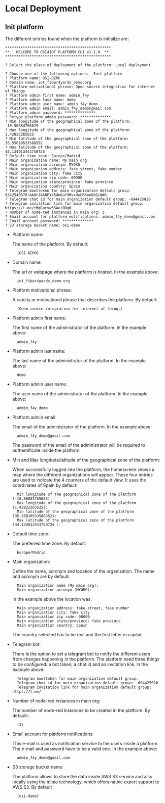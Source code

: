 # Local Deployment 

## Init platform

The different entries found when the platform is initialize are:

    ************************************************
    **   WELCOME TO OSI4IOT PLATFORM CLI v1.1.0  **
    ************************************************

    ? Select the place of deployment of the platform: Local deployment

    ? Choose one of the following options:  Init platform
    ? Platform name: OSI-DEMO
    ? Domain name: iot_fiber4yards_demo.org
    ? Platform motivational phrase: Open source integration for internet of things
    ? Platform admin first name: admin_f4y
    ? Platform admin last name: demo
    ? Platform admin user name: admin_f4y_demo
    ? Platform admin email: admin_f4y_demo@gmail.com
    ? Platform admin password: **************
    ? Retype platform admin password: **************
    ? Min longitude of the geographical zone of the platform: -10.56884765625
    ? Max longitude of the geographical zone of the platform: 1.42822265625
    ? Min latitude of the geographical zone of the platform: 35.55010533588552
    ? Max latitude of the geographical zone of the platform: 44.134913443750726
    ? Default time zone: Europe/Madrid
    ? Main organization name: My main org
    ? Main organization acronym: MYORG
    ? Main organization address: fake street, fake number
    ? Main organization city: fake city
    ? Main organization zip code: 00000
    ? Main organization state/province: fake province
    ? Main organization country: Spain
    ? Telegram boottoken for main organization default group: 5342540378:AAHrJ4ABFiX54m6uf9RvxHxLRKeo0dGiHA0
    ? Telegram chat id for main organization default group: -694425020
    ? Telegram invitation link for main organization default group: https://t.me/+MgGprvw5SAozODq0
    ? Number of node-red instances in main org: 3
    ? Email account for platform notifications: admin_f4y_demo@gmail.com
    ? Email account password: **************
    ? S3 storage bucket name: osi-demo

* Platform name: 

    The name of the platform. By default:

        (OSI-DEMO)
* Domain name: 
    
    The url or webpage where the platform is hosted. In the example above:

        iot_fiber4yards_demo.org
* Platform motivational phrase:

    A catchy or motivational phrase that describes the platform. By default:

        (Open source integration for internet of things)
* Platform admin first name: 

    The first name of the administrator of the platform. In the example above:

        admin_f4y
* Platform admin last name: 

    The last name of the administrator of the platform. In the example above:

        demo
* Platform admin user name: 

    The user name of the administrator of the platform. In the example above:

        admin_f4y_demo
* Platform admin email: 

    The email of the administrator of the platform. In the example above:

        admin_f4y_demo@gmail.com

    The password of the email of the administrator will be required to authentificate inside the platform. 
* Min and Max longitude/latitude of the geographical zone of the platform:

    When successfully logged into the platform, the homescreen shows a map where the different organizations will appear. These four entries are used to indicate the 4 courners of the default view. It uses the coordinates of Spain by default:

        Min longitude of the geographical zone of the platform (-10.56884765625):
        Max longitude of the geographical zone of the platform (1.42822265625):
        Min latitude of the geographical zone of the platform (35.55010533588552):
        Max latitude of the geographical zone of the platform (44.134913443750726 ):
* Default time zone: 

    The preferred time zone. By default:

        Europe/Madrid
* Main organization:

    Define the name, acronym and location of the organization. The name and acronym are by default:

        Main organization name (My main org):
        Main organization acronym (MYORG):
    
    In the example above the location was:
    
        Main organization address: fake street, fake number
        Main organization city: fake city
        Main organization zip code: 00000
        Main organization state/province: fake province
        Main organization country: Spain

    The country selected has to be real and the first letter in capital.
* Telegram bot:

    There is the option to set a telegram bot to notify the different users from changes happening in the platform. The platform need three things to be configured: a bot token, a chat id and an invitation link. In the example above:

        Telegram boottoken for main organization default group: 
        Telegram chat id for main organization default group: -694425020
        Telegram invitation link for main organization default group: https://t.me/
* Number of node-red instances in main org:

    The number of node-red instances to be created in the platform. By defauilt:
    
        (3)
* Email account for platform notifications:

    This e-mail is used as notification service to the users inside a platform. The e-mail and password have to be a valid one. In the example above:

        admin_f4y_demo@gmail.com
    
* S3 storage bucket name: 

    The platform allows to store the data inside AWS S3 service and also locally using the [minio](minio.io) technology, which offers native export support to AWS S3. By default

        (osi-demo)
